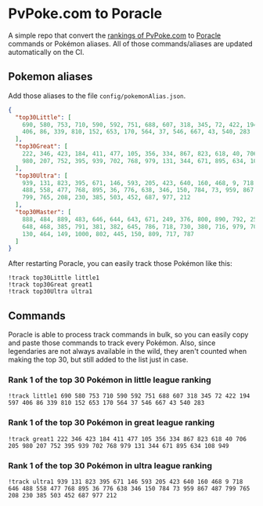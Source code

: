 # PvPoke.com to Poracle
A simple repo that convert the [rankings of PvPoke.com](https://pvpoke.com/rankings/) to [Poracle](https://github.com/KartulUdus/PoracleJS) commands or Pokémon aliases. 
All of those commands/aliases are updated automatically on the CI.

## Pokemon aliases
Add those aliases to the file `config/pokemonAlias.json`. 

<!-- aliases-start -->
```json
{
  "top30Little": [
    690, 580, 753, 710, 590, 592, 751, 688, 607, 318, 345, 72, 422, 194, 597,
    406, 86, 339, 810, 152, 653, 170, 564, 37, 546, 667, 43, 540, 283
  ],
  "top30Great": [
    222, 346, 423, 184, 411, 477, 105, 356, 334, 867, 823, 618, 40, 706, 205,
    980, 207, 752, 395, 939, 702, 768, 979, 131, 344, 671, 895, 634, 108, 949
  ],
  "top30Ultra": [
    939, 131, 823, 395, 671, 146, 593, 205, 423, 640, 160, 468, 9, 718, 646,
    488, 558, 477, 768, 895, 36, 776, 638, 346, 150, 784, 73, 959, 867, 487,
    799, 765, 208, 230, 385, 503, 452, 687, 977, 212
  ],
  "top30Master": [
    888, 484, 889, 483, 646, 644, 643, 671, 249, 376, 800, 890, 792, 250, 383,
    648, 468, 385, 791, 381, 382, 645, 786, 718, 730, 380, 716, 979, 706, 892,
    130, 464, 149, 1000, 802, 445, 150, 809, 717, 787
  ]
}
```
<!-- aliases-end -->

After restarting Poracle, you can easily track those Pokémon like this:
```shell
!track top30Little little1
!track top30Great great1
!track top30Ultra ultra1
```

## Commands
Poracle is able to process track commands in bulk, so you can easily copy and paste those commands to track every Pokémon. 
Also, since legendaries are not always available in the wild, they aren't counted when making the top 30, but still added to the list just in case.

### Rank 1 of the top 30 Pokémon in little league ranking
<!-- top30little-start -->
```
!track little1 690 580 753 710 590 592 751 688 607 318 345 72 422 194 597 406 86 339 810 152 653 170 564 37 546 667 43 540 283
```
<!-- top30little-end -->

### Rank 1 of the top 30 Pokémon in great league ranking
<!-- top30great-start -->
```
!track great1 222 346 423 184 411 477 105 356 334 867 823 618 40 706 205 980 207 752 395 939 702 768 979 131 344 671 895 634 108 949
```
<!-- top30great-end -->

### Rank 1 of the top 30 Pokémon in ultra league ranking
<!-- top30ultra-start -->
```
!track ultra1 939 131 823 395 671 146 593 205 423 640 160 468 9 718 646 488 558 477 768 895 36 776 638 346 150 784 73 959 867 487 799 765 208 230 385 503 452 687 977 212
```
<!-- top30ultra-end -->
